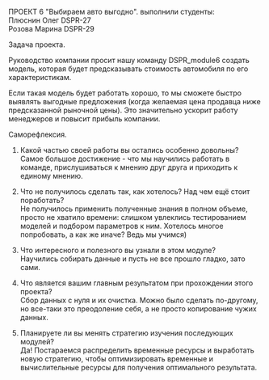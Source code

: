 ПРОЕКТ 6 "Выбираем авто выгодно". 
выполнили студенты:  
Плюснин Олег DSPR-27  
Розова Марина DSPR-29  

Задача проекта. 

Руководство компании просит нашу команду DSPR_module6 создать модель, которая будет предсказывать стоимость автомобиля по его характеристикам.

Если такая модель будет работать хорошо, то мы сможете быстро выявлять выгодные предложения (когда желаемая цена продавца ниже предсказанной рыночной цены). Это значительно ускорит работу менеджеров и повысит прибыль компании.

Саморефлексия. 

1. Какой частью своей работы вы остались особенно довольны?   
Самое большое достижение - что мы научились работать в команде, прислушиваться к мнению друг друга и приходить к единому мнению.

2. Что не получилось сделать так, как хотелось? Над чем ещё стоит поработать?   
Не получилось применить полученные знания в полном объеме, просто не хватило времени: слишком увлеклись тестированием моделей и подбором параметров к ним. Хотелось многое попробовать, а как же иначе? Ведь мы учимся)

3. Что интересного и полезного вы узнали в этом модуле?   
Научились собирать данные и пусть не все прошло гладко, зато сами. 

4. Что является вашим главным результатом при прохождении этого проекта?   
Сбор данных с нуля и их очистка. Можно было сделать по-другому, но все-таки это преодоление себя, а не просто копирование чужих данных.

5. Планируете ли вы менять стратегию изучения последующих модулей?   
Да! Постараемся распределить временные ресурсы и выработать новую стратегию, чтобы оптимизировать временные и вычислительные ресурсы для получения оптимального результата. 

